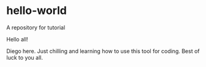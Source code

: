 # hello-world
A repository for tutorial

Hello all!

Diego here. Just chilling and learning how to use this tool for coding.
Best of luck to you all.
